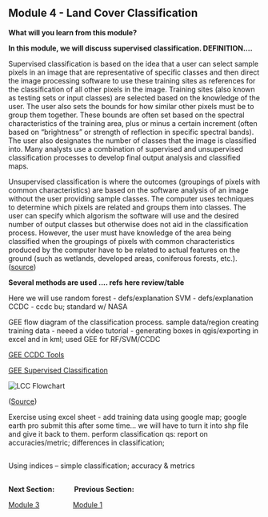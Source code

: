 ## Module 4 - Land Cover Classification

**What will you learn from this module?**

**In this module, we will discuss supervised classification. DEFINITION....**

Supervised classification is based on the idea that a user can select sample pixels in an image that are representative of specific classes and then direct the image processing software to use these training sites as references for the classification of all other pixels in the image. Training sites (also known as testing sets or input classes) are selected based on the knowledge of the user. The user also sets the bounds for how similar other pixels must be to group them together. These bounds are often set based on the spectral characteristics of the training area, plus or minus a certain increment (often based on “brightness” or strength of reflection in specific spectral bands). The user also designates the number of classes that the image is classified into. Many analysts use a combination of supervised and unsupervised classification processes to develop final output analysis and classified maps.

Unsupervised classification is where the outcomes (groupings of pixels with common characteristics) are based on the software analysis of an image without the user providing sample classes. The computer uses techniques to determine which pixels are related and groups them into classes. The user can specify which algorism the software will use and the desired number of output classes but otherwise does not aid in the classification process. However, the user must have knowledge of the area being classified when the groupings of pixels with common characteristics produced by the computer have to be related to actual features on the ground (such as wetlands, developed areas, coniferous forests, etc.).([source](https://mapasyst.extension.org/whats-the-difference-between-a-supervised-and-unsupervised-image-classification/))

**Several methods are used .... refs here review/table**

Here we will use
random forest - defs/explanation
SVM - defs/explanation
CCDC - ccdc bu; standard w/ NASA


GEE 
flow diagram of the classification process.
sample data/region
creating training data - neeed a video tutorial  - generating boxes in qgis/exporting in excel and in kml; 
used GEE for RF/SVM/CCDC

[GEE CCDC Tools](https://gee-ccdc-tools.readthedocs.io/en/latest/)

[GEE Supervised Classification](https://developers.google.com/earth-engine/guides/classification)

![LCC Flowchart](https://user-images.githubusercontent.com/87503837/141534676-40798bfd-7a25-48a1-9676-c427c99046e0.png)

([Source](https://www.sciencedirect.com/science/article/pii/S2351989420300202))

Exercise
using excel sheet - add training data using google map; google earth pro
submit this after some time...
we will have to turn it into shp file and give it back to them.
perform classification
qs: report on accuracies/metric; differences in classification;

## 
Using indices – simple classification; accuracy & metrics



##
**Next Section:**&nbsp;&nbsp;&nbsp;&nbsp;&nbsp;&nbsp;&nbsp; &nbsp; **Previous Section:**

<a href="Module 3.md" title="Module 3">Module 3</a> &nbsp; &nbsp; &nbsp; &nbsp; &nbsp; &nbsp; &nbsp; &nbsp; <a href="Module 1.md" title="Module 1">Module 1</a>

